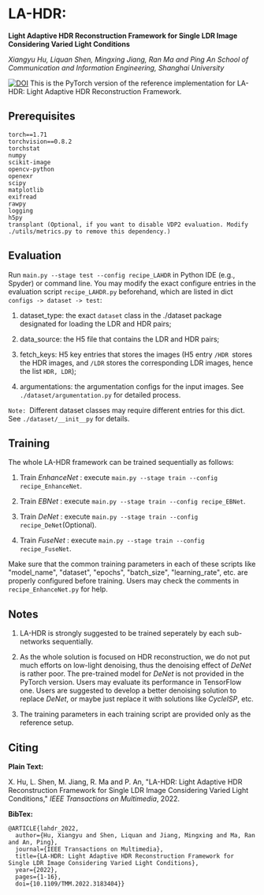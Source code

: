 # LA-HDR:
**Light Adaptive HDR Reconstruction Framework for Single LDR Image Considering Varied Light Conditions**

_Xiangyu Hu, Liquan Shen, Mingxing Jiang, Ran Ma and Ping An_
_School of Communication and Information Engineering, Shanghai University_

[![DOI](https://zenodo.org/badge/DOI/10.1109/TMM.2022.3183404.svg)](https://doi.org/10.1109/TMM.2022.3183404)
This is the PyTorch version of the reference implementation for LA-HDR: Light Adaptive HDR Reconstruction Framework.  


## Prerequisites

```
torch==1.71
torchvision==0.8.2
torchstat
numpy
scikit-image
opencv-python
openexr
scipy
matplotlib
exifread
rawpy
logging
h5py 
transplant (Optional, if you want to disable VDP2 evaluation. Modify ./utils/metrics.py to remove this dependency.)
```

## Evaluation

Run `main.py --stage test --config recipe_LAHDR` in Python IDE (e.g., Spyder) or command line. You may modify the exact configure entries in the evaluation script `recipe_LAHDR.py` beforehand, which are listed in dict `configs -> dataset -> test`: 

1. dataset_type: the exact `dataset` class in the ./dataset package designated for loading the LDR and HDR pairs;

2. data_source: the H5 file that contains the LDR and HDR pairs;

3. fetch_keys: H5 key entries that stores the images (H5 entry `/HDR `stores the HDR images, and `/LDR` stores the corresponding LDR images, hence the list `HDR, LDR`);

4. argumentations: the argumentation configs for the input images. See `./dataset/argumentation.py` for detailed process.

`Note: `Different dataset classes may require different entries for this dict. See `./dataset/__init__py` for details. 

## Training

The whole LA-HDR framework can be trained sequentially as follows: 

1. Train _EnhanceNet_ : execute `main.py --stage train --config recipe_EnhanceNet`. 

2. Train _EBNet_ : execute `main.py --stage train --config recipe_EBNet`. 

3. Train _DeNet_ : execute `main.py --stage train --config recipe_DeNet`(Optional). 

4. Train _FuseNet_ : execute `main.py --stage train --config recipe_FuseNet`. 

Make sure that the common training parameters in each of these scripts like "model_name", "dataset", "epochs", "batch_size", "learning_rate", etc. are properly configured before training. Users may check the comments in `recipe_EnhanceNet.py` for help.

## Notes

1. LA-HDR is strongly suggested to be trained seperately by each sub-networks sequentially. 

2. As the whole solution is focused on HDR reconstruction, we do not put much efforts on low-light denoising, thus the denoising effect of _DeNet_ is rather poor. The pre-trained model for _DeNet_ is not provided in the PyTorch version. Users may evaluate its performance in TensorFlow one. Users are suggested to develop a better denoising solution to replace _DeNet_, or maybe just replace it with solutions like _CycleISP_, etc. 

3. The training parameters in each training script are provided only as the reference setup.

## Citing

**Plain Text:**

X. Hu, L. Shen, M. Jiang, R. Ma and P. An, "LA-HDR: Light Adaptive HDR Reconstruction Framework for Single LDR Image Considering Varied Light Conditions," _IEEE Transactions on Multimedia_, 2022.

**BibTex:**
```
@ARTICLE{lahdr_2022,
  author={Hu, Xiangyu and Shen, Liquan and Jiang, Mingxing and Ma, Ran and An, Ping},
  journal={IEEE Transactions on Multimedia}, 
  title={LA-HDR: Light Adaptive HDR Reconstruction Framework for Single LDR Image Considering Varied Light Conditions}, 
  year={2022},
  pages={1-16},
  doi={10.1109/TMM.2022.3183404}}
```
